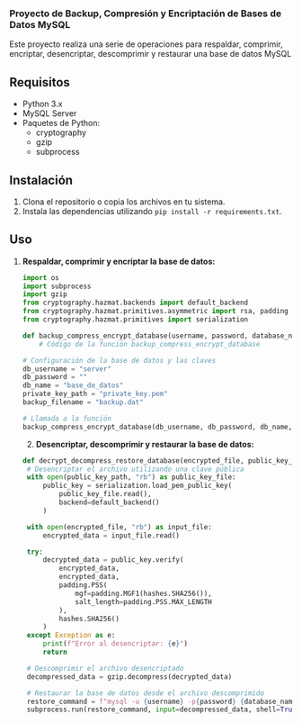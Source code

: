 ### Proyecto de Backup, Compresión y Encriptación de Bases de Datos MySQL

Este proyecto realiza una serie de operaciones para respaldar, comprimir, encriptar, desencriptar, descomprimir y restaurar una base de datos MySQL

## Requisitos

- Python 3.x
- MySQL Server
- Paquetes de Python:
  - cryptography
  - gzip
  - subprocess

## Instalación

1. Clona el repositorio o copia los archivos en tu sistema.
2. Instala las dependencias utilizando `pip install -r requirements.txt`.

## Uso

1. **Respaldar, comprimir y encriptar la base de datos:**

   ```python
   import os
   import subprocess
   import gzip
   from cryptography.hazmat.backends import default_backend
   from cryptography.hazmat.primitives.asymmetric import rsa, padding
   from cryptography.hazmat.primitives import serialization

   def backup_compress_encrypt_database(username, password, database_name, private_key_path, output_file):
       # Código de la función backup_compress_encrypt_database

   # Configuración de la base de datos y las claves
   db_username = "server"
   db_password = ""
   db_name = "base_de_datos"
   private_key_path = "private_key.pem"
   backup_filename = "backup.dat"

   # Llamada a la función
   backup_compress_encrypt_database(db_username, db_password, db_name, private_key_path, backup_filename)
   ```
   
   2. **Desencriptar, descomprimir y restaurar la base de datos:**
   ```python
   def decrypt_decompress_restore_database(encrypted_file, public_key_path, output_file):
    # Desencriptar el archivo utilizando una clave pública
    with open(public_key_path, "rb") as public_key_file:
        public_key = serialization.load_pem_public_key(
            public_key_file.read(),
            backend=default_backend()
        )

    with open(encrypted_file, "rb") as input_file:
        encrypted_data = input_file.read()

    try:
        decrypted_data = public_key.verify(
            encrypted_data,
            encrypted_data,
            padding.PSS(
                mgf=padding.MGF1(hashes.SHA256()),
                salt_length=padding.PSS.MAX_LENGTH
            ),
            hashes.SHA256()
        )
    except Exception as e:
        print(f"Error al desencriptar: {e}")
        return

    # Descomprimir el archivo desencriptado
    decompressed_data = gzip.decompress(decrypted_data)

    # Restaurar la base de datos desde el archivo descomprimido
    restore_command = f"mysql -u {username} -p{password} {database_name}"
    subprocess.run(restore_command, input=decompressed_data, shell=True)
   ```
